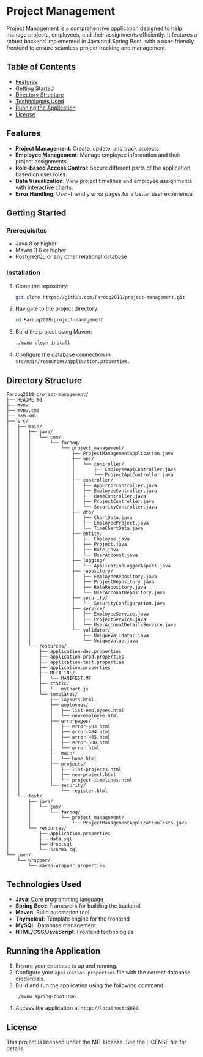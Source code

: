 
# Project Management

Project Management is a comprehensive application designed to help manage projects, employees, and their assignments efficiently. It features a robust backend implemented in Java and Spring Boot, with a user-friendly frontend to ensure seamless project tracking and management.

## Table of Contents
- [Features](#features)
- [Getting Started](#getting-started)
- [Directory Structure](#directory-structure)
- [Technologies Used](#technologies-used)
- [Running the Application](#running-the-application)
- [License](#license)

## Features
- **Project Management**: Create, update, and track projects.
- **Employee Management**: Manage employee information and their project assignments.
- **Role-Based Access Control**: Secure different parts of the application based on user roles.
- **Data Visualization**: View project timelines and employee assignments with interactive charts.
- **Error Handling**: User-friendly error pages for a better user experience.

## Getting Started

### Prerequisites
- Java 8 or higher
- Maven 3.6 or higher
- PostgreSQL or any other relational database

### Installation
1. Clone the repository:
   ```bash
   git clone https://github.com/Farooq2018/project-management.git
   ```
2. Navigate to the project directory:
   ```bash
   cd Farooq2018-project-management
   ```
3. Build the project using Maven:
   ```bash
   ./mvnw clean install
   ```
4. Configure the database connection in `src/main/resources/application.properties`.

## Directory Structure
```
Farooq2018-project-management/
├── README.md
├── mvnw
├── mvnw.cmd
├── pom.xml
├── src/
│   ├── main/
│   │   ├── java/
│   │   │   └── com/
│   │   │       └── farooq/
│   │   │           └── project_management/
│   │   │               ├── ProjectManagementApplication.java
│   │   │               ├── api/
│   │   │               │   └── controller/
│   │   │               │       ├── EmployeeApiController.java
│   │   │               │       └── ProjectApiController.java
│   │   │               ├── controller/
│   │   │               │   ├── AppErrorController.java
│   │   │               │   ├── EmployeeController.java
│   │   │               │   ├── HomeController.java
│   │   │               │   ├── ProjectController.java
│   │   │               │   └── SecurityController.java
│   │   │               ├── dto/
│   │   │               │   ├── ChartData.java
│   │   │               │   ├── EmployeeProject.java
│   │   │               │   └── TimeChartData.java
│   │   │               ├── entity/
│   │   │               │   ├── Employee.java
│   │   │               │   ├── Project.java
│   │   │               │   ├── Role.java
│   │   │               │   └── UserAccount.java
│   │   │               ├── logging/
│   │   │               │   └── ApplicationLoggerAspect.java
│   │   │               ├── repository/
│   │   │               │   ├── EmployeeRepository.java
│   │   │               │   ├── ProjectRepository.java
│   │   │               │   ├── RoleRepository.java
│   │   │               │   └── UserAccountRepository.java
│   │   │               ├── security/
│   │   │               │   └── SecurityConfiguration.java
│   │   │               ├── service/
│   │   │               │   ├── EmployeeService.java
│   │   │               │   ├── ProjectService.java
│   │   │               │   └── UserAccountDetailsService.java
│   │   │               └── validator/
│   │   │                   ├── UniqueValidator.java
│   │   │                   └── UniqueValue.java
│   │   └── resources/
│   │       ├── application-dev.properties
│   │       ├── application-prod.properties
│   │       ├── application-test.properties
│   │       ├── application.properties
│   │       ├── META-INF/
│   │       │   └── MANIFEST.MF
│   │       ├── static/
│   │       │   └── myChart.js
│   │       └── templates/
│   │           ├── layouts.html
│   │           ├── employees/
│   │           │   ├── list-employees.html
│   │           │   └── new-employee.html
│   │           ├── errorpages/
│   │           │   ├── error-403.html
│   │           │   ├── error-404.html
│   │           │   ├── error-405.html
│   │           │   ├── error-500.html
│   │           │   └── error.html
│   │           ├── main/
│   │           │   └── home.html
│   │           ├── projects/
│   │           │   ├── list-projects.html
│   │           │   ├── new-project.html
│   │           │   └── project-timelines.html
│   │           └── security/
│   │               └── register.html
│   └── test/
│       ├── java/
│       │   └── com/
│       │       └── farooq/
│       │           └── project_management/
│       │               └── ProjectManagementApplicationTests.java
│       └── resources/
│           ├── application.properties
│           ├── data.sql
│           ├── drop.sql
│           └── schema.sql
└── .mvn/
    └── wrapper/
        └── maven-wrapper.properties
```

## Technologies Used
- **Java**: Core programming language
- **Spring Boot**: Framework for building the backend
- **Maven**: Build automation tool
- **Thymeleaf**: Template engine for the frontend
- **MySQL**: Database management
- **HTML/CSS/JavaScript**: Frontend technologies

## Running the Application
1. Ensure your database is up and running.
2. Configure your `application.properties` file with the correct database credentials.
3. Build and run the application using the following command:
   ```bash
   ./mvnw spring-boot:run
   ```
4. Access the application at `http://localhost:8080`.

## License
This project is licensed under the MIT License. See the LICENSE file for details.
